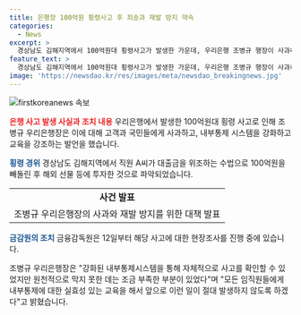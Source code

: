 ```yaml
---
title: 은행장 100억원 횡령사고 후 죄송과 재발 방지 약속
categories:
  - News
excerpt: >
  경상남도 김해지역에서 100억원대 횡령사고가 발생한 가운데, 우리은행 조병규 행장이 사과하고, 내부통제 강화를 약속했다. 우리은행은 A씨가 대출금을 빼돌려 60억원대 투자 손실을 낸 것으로 확인했으며, 금감원은 현장조사를 진행 중이다. 조 행장은 재발 방지를 위해 내부통제 강화와 실효성 있는 교육을 강조했다. (종합)
feature_text: >
  경상남도 김해지역에서 100억원대 횡령사고가 발생한 가운데, 우리은행 조병규 행장이 사과하고, 내부통제 강화를 약속했다. 우리은행은 A씨가 대출금을 빼돌려 60억원대 투자 손실을 낸 것으로 확인했으며, 금감원은 현장조사를 진행 중이다. 조 행장은 재발 방지를 위해 내부통제 강화와 실효성 있는 교육을 강조했다. (종합)
image: 'https://newsdao.kr/res/images/meta/newsdao_breakingnews.jpg'
---
```


<p><img src="https://newsdao.kr/res/images/meta/newsdao_breakingnews.jpg" alt="firstkoreanews 속보" /></p>

<p><b><span style="color: #ee2323;">은행 사고 발생 사실과 조치 내용</span></b>
우리은행에서 발생한 100억원대 횡령 사고로 인해 조병규 우리은행장은 이에 대해 고객과 국민들에게 사과하고, 내부통제 시스템을 강화하고 교육을 강조하는 발언을 했습니다.</p>

<p><b><span style="color: #1a5490;">횡령 경위</span></b>
경상남도 김해지역에서 직원 A씨가 대출금을 위조하는 수법으로 100억원을 빼돌린 후 해외 선물 등에 투자한 것으로 파악되었습니다.</p>

<table>
  <tr>
    <td style="text-align: center; height: 17px;"><b>사건 발표</b></td>
  </tr>
  <tr>
    <td style="text-align: center; height: 17px;">조병규 우리은행장의 사과와 재발 방지를 위한 대책 발표</td>
  </tr>
</table>

<p><b><span style="color: #1a5490;">금감원의 조치</span></b>
금융감독원은 12일부터 해당 사고에 대한 현장조사를 진행 중에 있습니다.</p>

<p>조병규 우리은행장은 "강화된 내부통제시스템을 통해 자체적으로 사고를 확인할 수 있었지만 원천적으로 막지 못한 데는 조금 부족한 부분이 있었다"며 "모든 임직원들에게 내부통제에 대한 실효성 있는 교육을 해서 앞으로 이런 일이 절대 발생하지 않도록 하겠다"고 밝혔습니다.<p data-ke-size="size16"></p></p>

